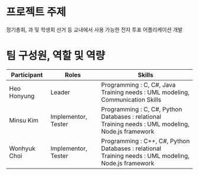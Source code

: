 # 프로젝트 주제 #

정기총회, 과 및 학생회 선거 등 교내에서 사용 가능한 전자 투표 어플리케이션 개발


# 팀 구성원, 역할 및 역량 #

|Participant|Roles|Skills|
|------|---|---|
|Heo Honyung|Leader| Programming : C, C#, Java <br> Training needs : UML modeling, Communication Skills |
|Minsu Kim|Implementor, Tester| Programming : C, C#, Python <br> Databases : relational <br> Training needs : UML modeling, Node.js framework|
|Wonhyuk Choi|Implementor, Tester| Programming : C++, C#, Python <br> Databases : relational <br> Training needs : UML modeling, Node.js framework|
